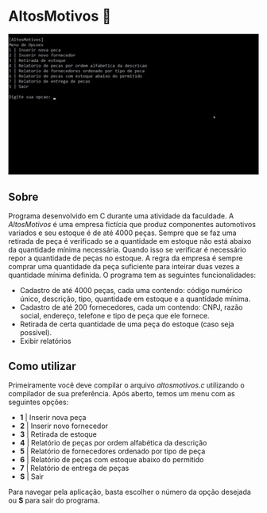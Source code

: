 # **AltosMotivos**​ :car:

![](./screen.gif)

## Sobre

Programa desenvolvido em C durante uma atividade da faculdade. A *AltosMotivos* é uma empresa fictícia que produz componentes automotivos variados e seu estoque é de até 4000 peças. Sempre que se faz uma retirada de peça é verificado se a quantidade em estoque não está abaixo da quantidade mínima necessária. Quando isso se verificar é necessário repor a quantidade de peças no estoque. A regra da empresa é sempre comprar uma quantidade da peça suficiente para inteirar duas vezes a quantidade mínima definida. O programa tem as seguintes funcionalidades:

- Cadastro de até 4000 peças, cada uma contendo: código numérico único, descrição, tipo, quantidade em estoque e a quantidade mínima.
- Cadastro de até 200 fornecedores, cada um contendo: CNPJ, razão social, endereço, telefone e tipo de peça que ele fornece.
- Retirada de certa quantidade de uma peça do estoque (caso seja possível).
- Exibir relatórios

## Como utilizar

Primeiramente você deve compilar o arquivo *altosmotivos.c* utilizando o compilador de sua preferência. Após aberto, temos um menu com as seguintes opções:

- **1** | Inserir nova peça
- **2** | Inserir novo fornecedor
- **3** | Retirada de estoque
- **4** | Relatório de peças por ordem alfabética da descrição
- **5** | Relatório de fornecedores ordenado por tipo de peça
- **6** | Relatório de peças com estoque abaixo do permitido
- **7** | Relatório de entrega de peças
- **S** | Sair

Para navegar pela aplicação, basta escolher o número da opção desejada ou **S** para sair do programa.